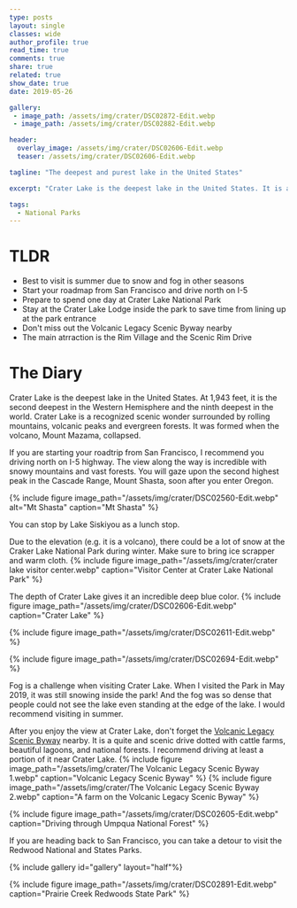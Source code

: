 ```yaml
---
type: posts
layout: single
classes: wide
author_profile: true
read_time: true
comments: true
share: true
related: true
show_date: true
date: 2019-05-26

gallery:
 - image_path: /assets/img/crater/DSC02872-Edit.webp
 - image_path: /assets/img/crater/DSC02882-Edit.webp

header:
  overlay_image: /assets/img/crater/DSC02606-Edit.webp
  teaser: /assets/img/crater/DSC02606-Edit.webp

tagline: "The deepest and purest lake in the United States"

excerpt: "Crater Lake is the deepest lake in the United States. It is a recognized scenic wonder surrounded by rolling mountains, volcanic peaks and evergreen forests."

tags:
  - National Parks
---
```



# TLDR
* Best to visit is summer due to snow and fog in other seasons
* Start your roadmap from San Francisco and drive north on I-5
* Prepare to spend one day at Crater Lake National Park
* Stay at the Crater Lake Lodge inside the park to save time from lining up at the park entrance
* Don't miss out the Volcanic Legacy Scenic Byway nearby
* The main atrraction is the Rim Village and the Scenic Rim Drive

# The Diary
Crater Lake is the deepest lake in the United States. At 1,943 feet, it is the second deepest in the Western Hemisphere and the ninth deepest in the world. Crater Lake is a recognized scenic wonder surrounded by rolling mountains, volcanic peaks and evergreen forests. It was formed when the volcano, Mount Mazama, collapsed.

If you are starting your roadtrip from San Francisco, I recommend you driving north on I-5 highway. The view along the way is incredible with snowy mountains and vast forests. You will gaze upon the second highest peak in the Cascade Range, Mount Shasta, soon after you enter Oregon.

{% include figure image_path="/assets/img/crater/DSC02560-Edit.webp" alt="Mt Shasta" caption="Mt Shasta" %}

You can stop by Lake Siskiyou as a lunch stop.

Due to the elevation (e.g. it is a volcano), there could be a lot of snow at the Craker Lake National Park during winter. Make sure to bring ice scrapper and warm cloth.
{% include figure image_path="/assets/img/crater/crater lake visitor center.webp" caption="Visitor Center at Crater Lake National Park" %}

The depth of Crater Lake gives it an incredible deep blue color.
{% include figure image_path="/assets/img/crater/DSC02606-Edit.webp" caption="Crater Lake" %}

{% include figure image_path="/assets/img/crater/DSC02611-Edit.webp"  %}

{% include figure image_path="/assets/img/crater/DSC02694-Edit.webp"  %}

Fog is a challenge when visiting Crater Lake. When I visited the Park in May 2019, it was still snowing inside the park! And the fog was so dense that people could not see the lake even standing at the edge of the lake. I would recommend visiting in summer.

After you enjoy the view at Crater Lake, don't forget the [Volcanic Legacy Scenic Byway](https://en.wikipedia.org/wiki/Volcanic_Legacy_Scenic_Byway) nearby. It is a quite and scenic drive dotted with cattle farms, beautiful lagoons, and national forests. I recommend driving at least a portion of it near Crater Lake.
{% include figure image_path="/assets/img/crater/The Volcanic Legacy Scenic Byway 1.webp" caption="Volcanic Legacy Scenic Byway" %}
{% include figure image_path="/assets/img/crater/The Volcanic Legacy Scenic Byway 2.webp" caption="A farm on the Volcanic Legacy Scenic Byway" %}



{% include figure image_path="/assets/img/crater/DSC02605-Edit.webp" caption="Driving through Umpqua National Forest" %}

If you are heading back to San Francisco, you can take a detour to visit the Redwood National and States Parks.

{% include gallery id="gallery" layout="half"%}

{% include figure image_path="/assets/img/crater/DSC02891-Edit.webp" caption="Prairie Creek Redwoods State Park" %}
